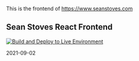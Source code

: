 This is the frontend of https://www.seanstoves.com

## Sean Stoves React Frontend
[![Build and Deploy to Live Environment](https://github.com/SeanStoves/seanstoves-web-frontend/actions/workflows/build-publish.yml/badge.svg?branch=main)](https://github.com/SeanStoves/seanstoves-web-frontend/actions/workflows/build-publish.yml)

2021-09-02